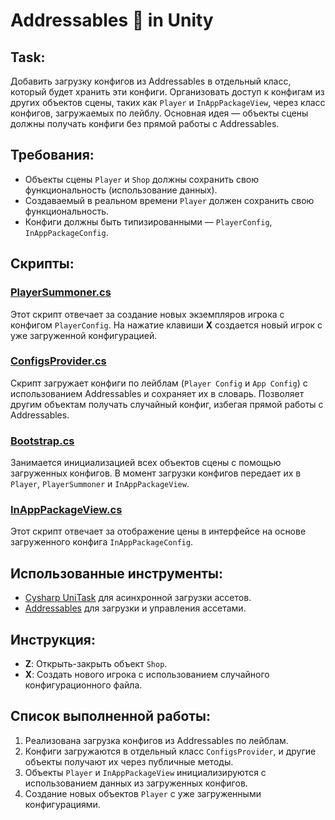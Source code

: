 # Addressables 🚀 in Unity

## Task:
Добавить загрузку конфигов из Addressables в отдельный класс, который будет хранить эти конфиги. Организовать доступ к конфигам из других объектов сцены, таких как `Player` и `InAppPackageView`, через класс конфигов, загружаемых по лейблу. Основная идея — объекты сцены должны получать конфиги без прямой работы с Addressables.

## Требования:
- Объекты сцены `Player` и `Shop` должны сохранить свою функциональность (использование данных).
- Создаваемый в реальном времени `Player` должен сохранить свою функциональность.
- Конфиги должны быть типизированными — `PlayerConfig`, `InAppPackageConfig`.

## Скрипты:
### [PlayerSummoner.cs](https://github.com/BashkaCoder/Unity_practice_7/blob/Label/Assets/PlayerSummoner.cs)
Этот скрипт отвечает за создание новых экземпляров игрока с конфигом `PlayerConfig`. На нажатие клавиши **X** создается новый игрок с уже загруженной конфигурацией.

### [ConfigsProvider.cs](https://github.com/BashkaCoder/Unity_practice_7/blob/Label/Assets/Scripts/ConfigsProvider.cs)
Скрипт загружает конфиги по лейблам (`Player Config` и `App Config`) с использованием Addressables и сохраняет их в словарь. Позволяет другим объектам получать случайный конфиг, избегая прямой работы с Addressables.

### [Bootstrap.cs](https://github.com/BashkaCoder/Unity_practice_7/blob/Label/Assets/Scripts/Bootstrap.cs)
Занимается инициализацией всех объектов сцены с помощью загруженных конфигов. В момент загрузки конфигов передает их в `Player`, `PlayerSummoner` и `InAppPackageView`.

### [InAppPackageView.cs](https://github.com/BashkaCoder/Unity_practice_7/blob/Label/Assets/ConfigDependent/InAppPackageView.cs)
Этот скрипт отвечает за отображение цены в интерфейсе на основе загруженного конфига `InAppPackageConfig`.

## Использованные инструменты:
- [Cysharp UniTask](https://github.com/Cysharp/UniTask) для асинхронной загрузки ассетов.
- [Addressables](https://docs.unity3d.com/Manual/com.unity.addressables.html) для загрузки и управления ассетами.

## Инструкция:
- **Z**: Открыть-закрыть объект `Shop`.
- **X**: Создать нового игрока с использованием случайного конфигурационного файла.

## Список выполненной работы:
1. Реализована загрузка конфигов из Addressables по лейблам.
2. Конфиги загружаются в отдельный класс `ConfigsProvider`, и другие объекты получают их через публичные методы.
3. Объекты `Player` и `InAppPackageView` инициализируются с использованием данных из загруженных конфигов.
4. Создание новых объектов `Player` с уже загруженными конфигурациями.
